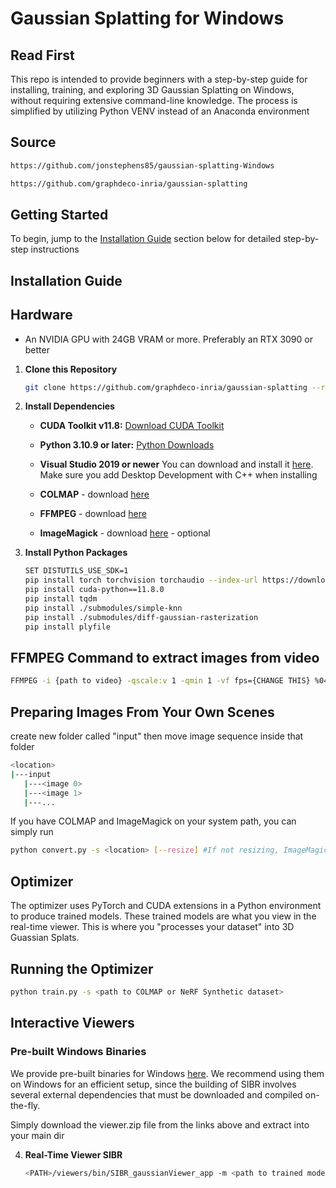# Gaussian Splatting for Windows

## Read First

This repo is intended to provide beginners with a step-by-step guide for installing, training, and exploring 3D Gaussian Splatting on Windows, without requiring extensive command-line knowledge. The process is simplified by utilizing Python VENV instead of an Anaconda environment

## Source
```sh
https://github.com/jonstephens85/gaussian-splatting-Windows

https://github.com/graphdeco-inria/gaussian-splatting
```

## Getting Started

To begin, jump to the [Installation Guide](#installation-guide) section below for detailed step-by-step instructions

## Installation Guide

## Hardware
- An NVIDIA GPU with 24GB VRAM or more. Preferably an RTX 3090 or better


1. **Clone this Repository**

    ```sh
    git clone https://github.com/graphdeco-inria/gaussian-splatting --recursive
    ```

2. **Install Dependencies**

    - **CUDA Toolkit v11.8:** [Download CUDA Toolkit](https://developer.nvidia.com/cuda-toolkit-archive)
    - **Python 3.10.9 or later:** [Python Downloads](https://www.python.org/downloads/)

    - **Visual Studio 2019 or newer** You can download and install it [here](https://visualstudio.microsoft.com/vs/older-downloads/). Make sure you add Desktop Development with C++ when installing
    - **COLMAP** - download [here](https://github.com/colmap/colmap/releases)
    - **FFMPEG** - download [here](https://ffmpeg.org/download.html)
    - **ImageMagick** - download [here](https://imagemagick.org/script/download.php) - optional


3. **Install Python Packages**

    ```sh
    SET DISTUTILS_USE_SDK=1
    pip install torch torchvision torchaudio --index-url https://download.pytorch.org/whl/cu118
    pip install cuda-python==11.8.0
    pip install tqdm
    pip install ./submodules/simple-knn
    pip install ./submodules/diff-gaussian-rasterization
    pip install plyfile
    ```


## FFMPEG Command to extract images from video

```sh 
FFMPEG -i {path to video} -qscale:v 1 -qmin 1 -vf fps={CHANGE THIS} %04d.jpg
```

## Preparing Images From Your Own Scenes 
create new folder called "input" then move image sequence inside that folder

 ```sh
<location>
|---input
    |---<image 0>
    |---<image 1>
    |---...
```

If you have COLMAP and ImageMagick on your system path, you can simply run

```sh
python convert.py -s <location> [--resize] #If not resizing, ImageMagick is not needed
```

## Optimizer
The optimizer uses PyTorch and CUDA extensions in a Python environment to produce trained models. These trained models are what you view in the real-time viewer. This is where you "processes your dataset" into 3D Guassian Splats.

## Running the Optimizer
```sh
python train.py -s <path to COLMAP or NeRF Synthetic dataset>
```

## Interactive Viewers

 ### Pre-built Windows Binaries
We provide pre-built binaries for Windows [here](https://repo-sam.inria.fr/fungraph/3d-gaussian-splatting/binaries/viewers.zip). We recommend using them on Windows for an efficient setup, since the building of SIBR involves several external dependencies that must be downloaded and compiled on-the-fly.

Simply download the viewer.zip file from the links above and extract into your main dir

4. **Real-Time Viewer SIBR**

    ```sh
    <PATH>/viewers/bin/SIBR_gaussianViewer_app -m <path to trained model>
    ```
